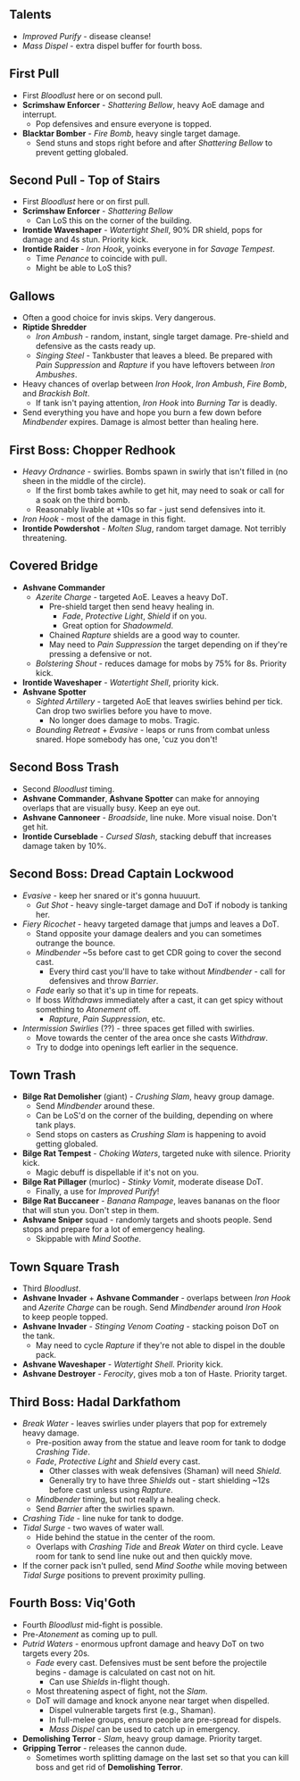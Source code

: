 ## Talents
- _Improved Purify_ - disease cleanse!
- _Mass Dispel_ - extra dispel buffer for fourth boss.
## First Pull
- First _Bloodlust_ here or on second pull.
- **Scrimshaw Enforcer** - _Shattering Bellow_, heavy AoE damage and interrupt.
	- Pop defensives and ensure everyone is topped.
- **Blacktar Bomber** - _Fire Bomb_, heavy single target damage.
	- Send stuns and stops right before and after _Shattering Bellow_ to prevent getting globaled.
## Second Pull - Top of Stairs
- First _Bloodlust_ here or on first pull.
- **Scrimshaw Enforcer** - _Shattering Bellow_
	- Can LoS this on the corner of the building.
- **Irontide Waveshaper** - _Watertight Shell_, 90% DR shield, pops for damage and 4s stun. Priority kick.
- **Irontide Raider** - _Iron Hook_, yoinks everyone in for _Savage Tempest_.
	- Time _Penance_ to coincide with pull.
	- Might be able to LoS this?
## Gallows
- Often a good choice for invis skips. Very dangerous.
- **Riptide Shredder**
	- _Iron Ambush_ - random, instant, single target damage. Pre-shield and defensive as the casts ready up.
	- _Singing Steel_ - Tankbuster that leaves a bleed. Be prepared with _Pain Suppression_ and _Rapture_ if you have leftovers between _Iron Ambushes_.
- Heavy chances of overlap between _Iron Hook_, _Iron Ambush_, _Fire Bomb_, and _Brackish Bolt_.
	- If tank isn't paying attention, _Iron Hook_ into _Burning Tar_ is deadly.
- Send everything you have and hope you burn a few down before _Mindbender_ expires. Damage is almost better than healing here.
## First Boss: Chopper Redhook
- _Heavy Ordnance_ - swirlies. Bombs spawn in swirly that isn't filled in (no sheen in the middle of the circle).
	- If the first bomb takes awhile to get hit, may need to soak or call for a soak on the third bomb.
	- Reasonably livable at +10s so far - just send defensives into it.
- _Iron Hook_ - most of the damage in this fight.
- **Irontide Powdershot** - _Molten Slug_, random target damage. Not terribly threatening.
## Covered Bridge
- **Ashvane Commander**
	- _Azerite Charge_ - targeted AoE. Leaves a heavy DoT.
		- Pre-shield target then send heavy healing in.
			- _Fade_, _Protective Light_, _Shield_ if on you.
			- Great option for _Shadowmeld_.
		- Chained _Rapture_ shields are a good way to counter.
		- May need to _Pain Suppression_ the target depending on if they're pressing a defensive or not.
	- _Bolstering Shout_ - reduces damage for mobs by 75% for 8s. Priority kick.
- **Irontide Waveshaper** - _Watertight Shell_, priority kick.
- **Ashvane Spotter**
	- _Sighted Artillery_ - targeted AoE that leaves swirlies behind per tick. Can drop two swirlies before you have to move.
		- No longer does damage to mobs. Tragic.
	- _Bounding Retreat_ + _Evasive_ - leaps or runs from combat unless snared. Hope somebody has one, 'cuz you don't!
## Second Boss Trash
- Second _Bloodlust_ timing.
- **Ashvane Commander**, **Ashvane Spotter** can make for annoying overlaps that are visually busy. Keep an eye out.
- **Ashvane Cannoneer** - _Broadside_, line nuke. More visual noise. Don't get hit.
- **Irontide Curseblade** - _Cursed Slash_, stacking debuff that increases damage taken by 10%.
## Second Boss: Dread Captain Lockwood
- _Evasive_ - keep her snared or it's gonna huuuurt.
	- _Gut Shot_ - heavy single-target damage and DoT if nobody is tanking her.
- _Fiery Ricochet_ - heavy targeted damage that jumps and leaves a DoT.
	- Stand opposite your damage dealers and you can sometimes outrange the bounce.
	- _Mindbender_ ~5s before cast to get CDR going to cover the second cast.
		- Every third cast you'll have to take without _Mindbender_ - call for defensives and throw _Barrier_.
	- _Fade_ early so that it's up in time for repeats.
	- If boss _Withdraws_ immediately after a cast, it can get spicy without something to _Atonement_ off. 
		- _Rapture_, _Pain Suppression_, etc.
- _Intermission Swirlies_ (??) - three spaces get filled with swirlies. 
	- Move towards the center of the area once she casts _Withdraw_.
	- Try to dodge into openings left earlier in the sequence.
## Town Trash
- **Bilge Rat Demolisher** (giant) - _Crushing Slam_, heavy group damage.
	- Send _Mindbender_ around these.
	- Can be LoS'd on the corner of the building, depending on where tank plays.
	- Send stops on casters as _Crushing Slam_ is happening to avoid getting globaled.
- **Bilge Rat Tempest** - _Choking Waters_, targeted nuke with silence. Priority kick.
	- Magic debuff is dispellable if it's not on you.
- **Bilge Rat Pillager** (murloc) - _Stinky Vomit_, moderate disease DoT.
	- Finally, a use for _Improved Purify_!
- **Bilge Rat Buccaneer** - _Banana Rampage_, leaves bananas on the floor that will stun you. Don't step in them.
- **Ashvane Sniper** squad - randomly targets and shoots people. Send stops and prepare for a lot of emergency healing.
	- Skippable with _Mind Soothe_.
## Town Square Trash
- Third _Bloodlust_.
- **Ashvane Invader** + **Ashvane Commander** - overlaps between _Iron Hook_ and _Azerite Charge_ can be rough. Send _Mindbender_ around _Iron Hook_ to keep people topped.
- **Ashvane Invader** - _Stinging Venom Coating_ - stacking poison DoT on the tank. 
	- May need to cycle _Rapture_ if they're not able to dispel in the double pack.
- **Ashvane Waveshaper** - _Watertight Shell_. Priority kick.
- **Ashvane Destroyer** - _Ferocity_, gives mob a ton of Haste. Priority target.
## Third Boss: Hadal Darkfathom
- _Break Water_ - leaves swirlies under players that pop for extremely heavy damage.
	- Pre-position away from the statue and leave room for tank to dodge _Crashing Tide_.
	- _Fade_, _Protective Light_ and _Shield_ every cast.
		- Other classes with weak defensives (Shaman) will need _Shield_.
		- Generally try to have three _Shields_ out - start shielding ~12s before cast unless using _Rapture_.
	- _Mindbender_ timing, but not really a healing check.
	- Send _Barrier_ after the swirlies spawn.
- _Crashing Tide_ - line nuke for tank to dodge.
- _Tidal Surge_ - two waves of water wall.
	- Hide behind the statue in the center of the room.
	- Overlaps with _Crashing Tide_ and _Break Water_ on third cycle. Leave room for tank to send line nuke out and then quickly move.
- If the corner pack isn't pulled, send _Mind Soothe_ while moving between _Tidal Surge_ positions to prevent proximity pulling.
## Fourth Boss: Viq'Goth
- Fourth _Bloodlust_ mid-fight is possible.
- Pre-_Atonement_ as coming up to pull.
- _Putrid Waters_ - enormous upfront damage and heavy DoT on two targets every 20s.
	- _Fade_ every cast. Defensives must be sent before the projectile begins - damage is calculated on cast not on hit.
		- Can use _Shields_ in-flight though.
	- Most threatening aspect of fight, not the _Slam_.
	- DoT will damage and knock anyone near target when dispelled.
		- Dispel vulnerable targets first (e.g., Shaman).
		- In full-melee groups, ensure people are pre-spread for dispels.
		- _Mass Dispel_ can be used to catch up in emergency.
- **Demolishing Terror** - _Slam_, heavy group damage. Priority target.
- **Gripping Terror** - releases the cannon dude.
	- Sometimes worth splitting damage on the last set so that you can kill boss and get rid of **Demolishing Terror**.